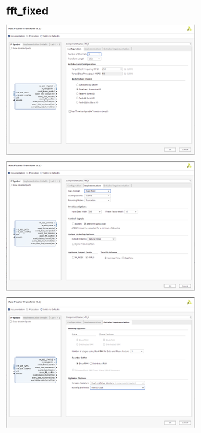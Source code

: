 # fft_fixed

<a href="fig/fft_fixed1.png"><img width=900 src="fig/fft_fixed1.png"/></a>

<a href="fig/fft_fixed2.png"><img width=900 src="fig/fft_fixed2.png"/></a>

<a href="fig/fft_fixed3.png"><img width=900 src="fig/fft_fixed3.png"/></a>


